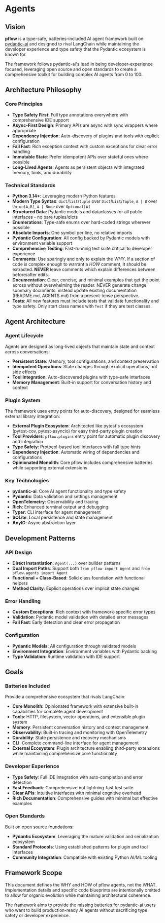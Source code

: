 # Agents

## Vision

**pflow** is a type-safe, batteries-included AI agent framework built on [pydantic-ai](https://ai.pydantic.dev/) and designed to rival LangChain while maintaining the developer experience and type safety that the Pydantic ecosystem is known for.

The framework follows pydantic-ai's lead in being developer-experience focused, leveraging open source and open standards to create a comprehensive toolkit for building complex AI agents from 0 to 100.

## Architecture Philosophy

### Core Principles

- **Type Safety First**: Full type annotations everywhere with comprehensive IDE support
- **Async-First Design**: Primary APIs are async with sync wrappers where appropriate
- **Dependency Injection**: Auto-discovery of plugins and tools with explicit configuration
- **Fail Fast**: Rich exception context with custom exceptions for clear error handling
- **Immutable State**: Prefer idempotent APIs over stateful ones where possible
- **Long-Lived Agents**: Agents as persistent objects with integrated memory, tools, and durability

### Technical Standards

- **Python 3.14+**: Leveraging modern Python features
- **Modern Type Syntax**: `dict`/`list`/`tuple` over `Dict`/`List`/`Tuple`, `A | B` over `Union[A,B]`, `A | None` over `Optional[A]`
- **Structured Data**: Pydantic models and dataclasses for all public interfaces - no bare tuples/dicts
- **Enumerations**: Type-safe enums over hard-coded strings wherever possible
- **Absolute Imports**: One symbol per line, no relative imports
- **Pydantic Configuration**: All config backed by Pydantic models with environment variable support
- **Comprehensive Testing**: Fast-running test suite critical to developer experience
- **Comments**: Use sparingly and only to explain the _WHY_. If a section of code is complex enough to warrant a _HOW_ comment, it should be extracted. **NEVER** leave comments which explain differences between before/after edits.
- **Documentation**: Clear, concise, and minimal examples that get the point across without overwhelming the reader. NEVER generate change summary documents: instead update existing documentation (README.md, AGENTS.md) from a present-tense perspective.
- **Tests**: All new features must include tests that validate functionality and type safety. Only start class names with `Test` if they are test classes.


## Agent Architecture

### Agent Lifecycle

Agents are designed as long-lived objects that maintain state and context across conversations:

- **Persistent State**: Memory, tool configurations, and context preservation
- **Idempotent Operations**: State changes through explicit operations, not side effects
- **Tool Integration**: Auto-discovered plugins with type-safe interfaces
- **Memory Management**: Built-in support for conversation history and context

### Plugin System

The framework uses entry points for auto-discovery, designed for seamless external library integration:

- **External Plugin Ecosystem**: Architected like pytest's ecosystem (pytest-cov, pytest-asyncio) for easy third-party plugin creation
- **Tool Providers**: `pflow.plugins` entry point for automatic plugin discovery and integration
- **Type Safety**: Protocol-based tool interfaces with full type hints
- **Dependency Injection**: Automatic wiring of dependencies and configurations
- **Opinionated Monolith**: Core pflow includes comprehensive batteries while supporting external extensions

### Key Technologies

- **pydantic-ai**: Core AI agent functionality and type safety
- **Pydantic**: Data validation and settings management
- **OpenTelemetry**: Observability and tracing
- **Rich**: Enhanced terminal output and debugging
- **Typer**: CLI interface for agent management
- **SQLite**: Local persistence and state management
- **AnyIO**: Async abstraction layer

## Development Patterns

### API Design

- **Direct Instantiation**: `Agent(...)` over builder patterns
- **Dual Import Paths**: Support both `from pflow import Agent` and `from pflow.agents import Agent`
- **Functional + Class-Based**: Solid class foundation with functional helpers
- **Method Clarity**: Explicit operations over implicit state changes

### Error Handling

- **Custom Exceptions**: Rich context with framework-specific error types
- **Validation**: Pydantic model validation with detailed error messages
- **Fail Fast**: Early detection and clear error propagation

### Configuration

- **Pydantic Models**: All configuration through validated models
- **Environment Integration**: Environment variables with Pydantic backing
- **Type Validation**: Runtime validation with IDE support

## Goals

### Batteries Included

Provide a comprehensive ecosystem that rivals LangChain:

- **Core Monolith**: Opinionated framework with extensive built-in capabilities for complete agent development
- **Tools**: HTTP, filesystem, vector operations, and extensible plugin system
- **Memory**: Persistent conversation history and context management
- **Observability**: Built-in tracing and monitoring with OpenTelemetry
- **Durability**: State persistence and recovery mechanisms
- **CLI**: Complete command-line interface for agent management
- **External Ecosystem**: Plugin architecture enabling third-party extensions while maintaining comprehensive core functionality

### Developer Experience

- **Type Safety**: Full IDE integration with auto-completion and error detection
- **Fast Feedback**: Comprehensive but lightning-fast test suite
- **Clear APIs**: Intuitive interfaces with minimal cognitive overhead
- **Rich Documentation**: Comprehensive guides with minimal but effective examples

### Open Standards

Built on open source foundations:

- **Pydantic Ecosystem**: Leveraging the mature validation and serialization ecosystem
- **Standard Protocols**: Using established patterns for plugin and tool interfaces
- **Community Integration**: Compatible with existing Python AI/ML tooling

## Framework Scope

This document defines the WHY and HOW of pflow agents, not the WHAT. Implementation details and specific code blueprints are intentionally omitted to allow for organic evolution while maintaining architectural coherence.

The framework aims to provide the missing batteries for pydantic-ai users who want to build production-ready AI agents without sacrificing type safety or developer experience.
